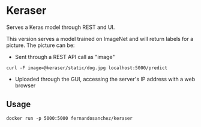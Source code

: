 # Keraser

Serves a Keras model through REST and UI. 

This version serves a model trained on ImageNet and will return labels for a picture. The picture can be:
- Sent through a REST API call as "image"

`curl -F image=@keraser/static/dog.jpg localhost:5000/predict`

- Uploaded through the GUI, accessing the server's IP address with a web browser

## Usage 

`docker run -p 5000:5000 fernandosanchez/keraser`
